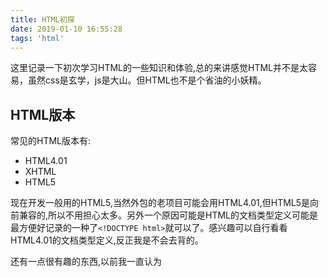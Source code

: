 ```yaml
---
title: HTML初探
date: 2019-01-10 16:55:28
tags: 'html'
---
```


这里记录一下初次学习HTML的一些知识和体验,总的来讲感觉HTML并不是太容易，虽然css是玄学，js是大山。但HTML也不是个省油的小妖精。

## HTML版本
常见的HTML版本有:
- HTML4.01
- XHTML
- HTML5

现在开发一般用的HTML5,当然外包的老项目可能会用HTML4.01,但HTML5是向前兼容的,所以不用担心太多。另外一个原因可能是HTML的文档类型定义可能是最方便好记录的一种了`<!DOCTYPE html>`就可以了。感兴趣可以自行看看HTML4.01的文档类型定义,反正我是不会去背的。

还有一点很有趣的东西,以前我一直认为

